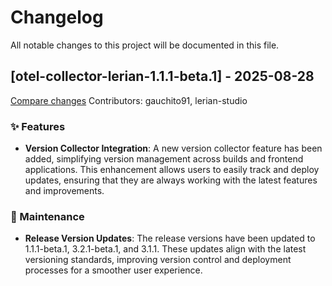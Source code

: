 # Changelog

All notable changes to this project will be documented in this file.

## [otel-collector-lerian-1.1.1-beta.1] - 2025-08-28

[Compare changes](https://github.com/LerianStudio/helm/compare/otel-collector-lerian-v1.1.0...otel-collector-lerian-v1.1.1-beta.1)
Contributors: gauchito91, lerian-studio

### ✨ Features
- **Version Collector Integration**: A new version collector feature has been added, simplifying version management across builds and frontend applications. This enhancement allows users to easily track and deploy updates, ensuring that they are always working with the latest features and improvements.

### 🔧 Maintenance
- **Release Version Updates**: The release versions have been updated to 1.1.1-beta.1, 3.2.1-beta.1, and 3.1.1. These updates align with the latest versioning standards, improving version control and deployment processes for a smoother user experience.
